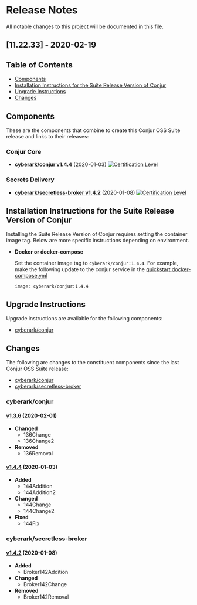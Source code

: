 # Release Notes
All notable changes to this project will be documented in this file.

## [11.22.33] - 2020-02-19

## Table of Contents

- [Components](#components)
- [Installation Instructions for the Suite Release Version of Conjur](#installation-instructions-for-the-suite-release-version-of-conjur)
- [Upgrade Instructions](#upgrade-instructions)
- [Changes](#changes)

## Components

These are the components that combine to create this Conjur OSS Suite release and links
to their releases:

### Conjur Core
- **[cyberark/conjur v1.4.4](https://github.com/cyberark/conjur/releases/tag/v1.4.4)** (2020-01-03) [![Certification Level](https://img.shields.io/badge/Certification%20Level-Trusted-007BFF)](https://github.com/cyberark/conjur)

### Secrets Delivery
- **[cyberark/secretless-broker v1.4.2](https://github.com/cyberark/secretless-broker/releases/tag/v1.4.2)** (2020-01-08) [![Certification Level](https://img.shields.io/badge/Certification%20Level-Certified-6C757D)](https://github.com/cyberark/secretless-broker)

## Installation Instructions for the Suite Release Version of Conjur

Installing the Suite Release Version of Conjur requires setting the container image tag. Below are more specific instructions depending on environment.

+ **Docker or docker-compose**

  Set the container image tag to `cyberark/conjur:1.4.4`.
  For example, make the following update to the conjur service in the [quickstart docker-compose.yml](https://github.com/cyberark/conjur-quickstart/blob/master/docker-compose.yml)
  ```
  image: cyberark/conjur:1.4.4
  ```

## Upgrade Instructions

Upgrade instructions are available for the following components:
- [cyberark/conjur](https://conjur_upgrade_url)

## Changes
The following are changes to the constituent components since the last Conjur
OSS Suite release:
- [cyberark/conjur](#cyberarkconjur)
- [cyberark/secretless-broker](#cyberarksecretless-broker)

### cyberark/conjur

#### [v1.3.6](https://github.com/cyberark/conjur/releases/tag/v1.3.6) (2020-02-01)
* **Changed**
    - 136Change
    - 136Change2
* **Removed**
    - 136Removal
#### [v1.4.4](https://github.com/cyberark/conjur/releases/tag/v1.4.4) (2020-01-03)
* **Added**
    - 144Addition
    - 144Addition2
* **Changed**
    - 144Change
    - 144Change2
* **Fixed**
    - 144Fix

### cyberark/secretless-broker

#### [v1.4.2](https://github.com/cyberark/secretless-broker/releases/tag/v1.4.2) (2020-01-08)
* **Added**
    - Broker142Addition
* **Changed**
    - Broker142Change
* **Removed**
    - Broker142Removal

